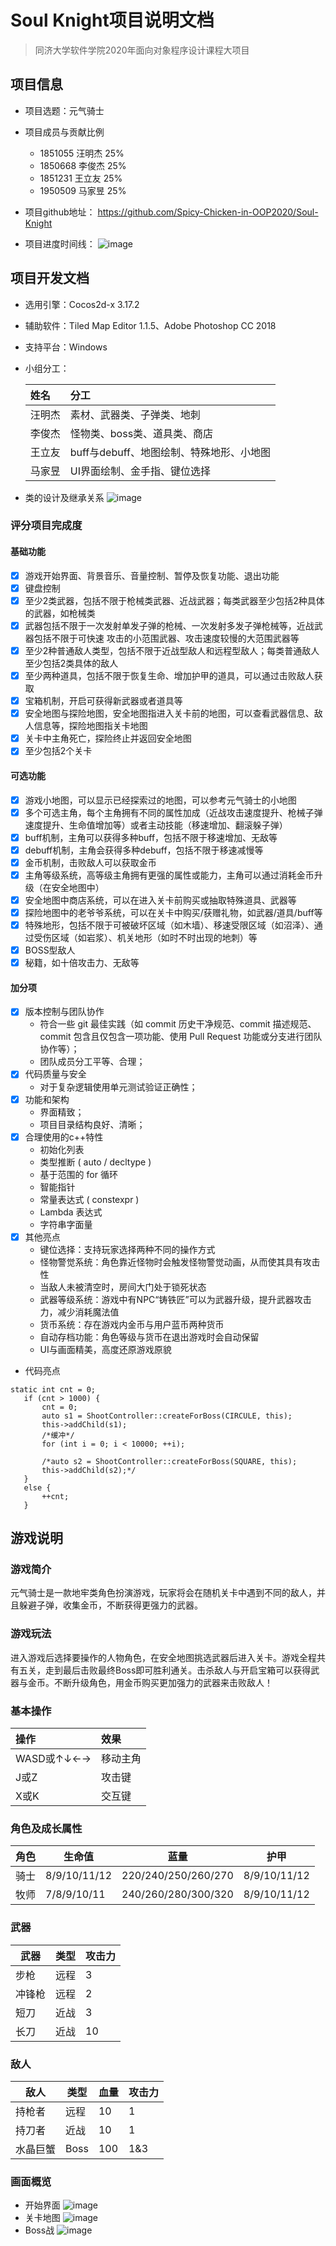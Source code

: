 # Soul Knight项目说明文档
>同济大学软件学院2020年面向对象程序设计课程大项目
## 项目信息

* 项目选题：元气骑士

* 项目成员与贡献比例   

  * 1851055 汪明杰  25%
  * 1850668 李俊杰  25%
  * 1851231 王立友  25%
  * 1950509 马家昱  25%

* 项目github地址：
  <https://github.com/Spicy-Chicken-in-OOP2020/Soul-Knight>
* 项目进度时间线：
![image](https://github.com/Spicy-Chicken-in-OOP2020/Soul-Knight/blob/master/Resources/%E6%97%B6%E9%97%B4%E7%BA%BF.png)
## 项目开发文档
* 选用引擎：Cocos2d-x 3.17.2

* 辅助软件：Tiled Map Editor 1.1.5、Adobe Photoshop CC 2018

* 支持平台：Windows

* 小组分工：

  姓名    |  分工   |
  :-----|:---------------|
  汪明杰| 素材、武器类、子弹类、地刺 | 
  李俊杰| 怪物类、boss类、道具类、商店 | 
  王立友| buff与debuff、地图绘制、特殊地形、小地图 |
  马家昱| UI界面绘制、金手指、键位选择 | 

* 类的设计及继承关系
![image](https://github.com/Spicy-Chicken-in-OOP2020/Soul-Knight/blob/master/Resources/%E7%B1%BB%E7%9A%84%E7%BB%A7%E6%89%BF%E5%85%B3%E7%B3%BB.png)
### 评分项目完成度

#### 基础功能
   * [x] 游戏开始界⾯、背景⾳乐、⾳量控制、暂停及恢复功能、退出功能
   * [x] 键盘控制
   * [x] ⾄少2类武器，包括不限于枪械类武器、近战武器；每类武器⾄少包括2种具体的武器，如枪械类
   * [x] 武器包括不限于⼀次发射单发⼦弹的枪械、⼀次发射多发⼦弹枪械等，近战武器包括不限于可快速
         攻击的⼩范围武器、攻击速度较慢的⼤范围武器等
   * [x] ⾄少2种普通敌⼈类型，包括不限于近战型敌⼈和远程型敌⼈；每类普通敌⼈⾄少包括2类具体的敌⼈
   * [x] ⾄少两种道具，包括不限于恢复⽣命、增加护甲的道具，可以通过击败敌⼈获取
   * [x] 宝箱机制，开启可获得新武器或者道具等
   * [x] 安全地图与探险地图，安全地图指进⼊关卡前的地图，可以查看武器信息、敌⼈信息等，探险地图指关卡地图
   * [x] 关卡中主⻆死亡，探险终⽌并返回安全地图
   * [x] ⾄少包括2个关卡
   
#### 可选功能
   * [x] 游戏⼩地图，可以显示已经探索过的地图，可以参考元⽓骑⼠的⼩地图
   * [x] 多个可选主⻆，每个主⻆拥有不同的属性加成（近战攻击速度提升、枪械⼦弹速度提升、⽣命值增加等）或者主动技能（移速增加、翻滚躲⼦弹）
   * [x] buff机制，主⻆可以获得多种buff，包括不限于移速增加、⽆敌等
   * [x] debuff机制，主⻆会获得多种debuff，包括不限于移速减慢等
   * [x] ⾦币机制，击败敌⼈可以获取⾦币
   * [x] 主⻆等级系统，⾼等级主⻆拥有更强的属性或能⼒，主⻆可以通过消耗⾦币升级（在安全地图中）
   * [x] 安全地图中商店系统，可以在进⼊关卡前购买或抽取特殊道具、武器等
   * [x] 探险地图中的⽼爷爷系统，可以在关卡中购买/获赠礼物，如武器/道具/buff等
   * [x] 特殊地形，包括不限于可被破坏区域（如⽊墙）、移速受限区域（如沼泽）、通过受伤区域（如岩浆）、机关地形（如时不时出现的地刺）等
   * [x] BOSS型敌⼈
   * [x] 秘籍，如⼗倍攻击⼒、⽆敌等
   
#### 加分项
   * [x] 版本控制与团队协作
       * 符合⼀些 git 最佳实践（如 commit 历史⼲净规范、commit 描述规范、commit 包含且仅包含⼀项功能、使⽤ Pull Request 功能或分⽀进⾏团队          协作等）；
       * 团队成员分⼯平等、合理；
   * [x] 代码质量与安全
       * 对于复杂逻辑使⽤单元测试验证正确性；
   * [x] 功能和架构
       * 界⾯精致；
       * 项⽬⽬录结构良好、清晰；
   * [x] 合理使用的c++特性
       * 初始化列表
       * 类型推断 ( auto / decltype )
       * 基于范围的 for 循环
       * 智能指针
       * 常量表达式 ( constexpr )
       * Lambda 表达式
       * 字符串字⾯量
   * [X] 其他亮点
        * 键位选择：支持玩家选择两种不同的操作方式
        * 怪物警觉系统：角色靠近怪物时会触发怪物警觉动画，从而使其具有攻击性
        * 当敌人未被清空时，房间大门处于锁死状态
        * 武器等级系统：游戏中有NPC“铸铁匠”可以为武器升级，提升武器攻击力，减少消耗魔法值
        * 货币系统：存在游戏内金币与用户蓝币两种货币
        * 自动存档功能：角色等级与货币在退出游戏时会自动保留
        * UI与画面精美，高度还原游戏原貌
 
 * 代码亮点
 ```
 static int cnt = 0;
	if (cnt > 1000) {
		cnt = 0;
		auto s1 = ShootController::createForBoss(CIRCULE, this);
		this->addChild(s1);
		/*缓冲*/
		for (int i = 0; i < 10000; ++i);

		/*auto s2 = ShootController::createForBoss(SQUARE, this);
		this->addChild(s2);*/
	}
	else {
		++cnt;
	}
 ```
## 游戏说明

### 游戏简介
元气骑士是一款地牢类角色扮演游戏，玩家将会在随机关卡中遇到不同的敌人，并且躲避子弹，收集金币，不断获得更强力的武器。
### 游戏玩法
进入游戏后选择要操作的人物角色，在安全地图挑选武器后进入关卡。游戏全程共有五关，走到最后击败最终Boss即可胜利通关。击杀敌人与开启宝箱可以获得武器与金币。不断升级角色，用金币购买更加强力的武器来击败敌人！
### 基本操作

  操作    |  效果   | 
  :-----|:---------------
  WASD或↑↓←→| 移动主角 
  J或Z| 攻击键 
  X或K| 交互键
  
### 角色及成长属性  

|  角色   | 生命值  | 蓝量  | 护甲  | 
|  ----  | ----  | ----  | ----  |
| 骑士  | 8/9/10/11/12 | 220/240/250/260/270 | 8/9/10/11/12 | 
| 牧师  | 7/8/9/10/11 | 240/260/280/300/320 | 8/9/10/11/12 |

### 武器

|  武器   | 类型  | 攻击力  |
|  ----  | ----  | ----  |
| 步枪  |   远程     | 3 |
| 冲锋枪  | 远程 | 2 |
| 短刀  | 近战 | 3 |
| 长刀  | 近战 | 10 |

### 敌人

|  敌人   | 类型  | 血量  | 攻击力
|  ----  | ----  | ----  | ----  |
| 持枪者  | 远程 | 10 | 1  |
| 持刀者  | 近战 | 10|  1 |
| 水晶巨蟹  | Boss | 100 | 1&3 |


### 画面概览

* 开始界面
![image](https://github.com/Spicy-Chicken-in-OOP2020/Soul-Knight/blob/master/Resources/%E6%88%AA%E5%9B%BE1.png)
* 关卡地图
![image](https://github.com/Spicy-Chicken-in-OOP2020/Soul-Knight/blob/master/Resources/%E6%88%AA%E5%9B%BE2.png)
* Boss战
![image](https://github.com/Spicy-Chicken-in-OOP2020/Soul-Knight/blob/master/Resources/%E6%88%AA%E5%9B%BE3.png)

